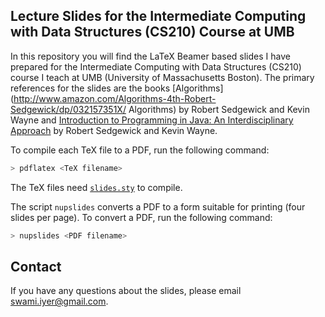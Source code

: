 ## Lecture Slides for the Intermediate Computing with Data Structures (CS210) Course at UMB

In this repository you will find the LaTeX Beamer based slides I have prepared for the Intermediate Computing with Data Structures (CS210) course I teach at UMB (University of Massachusetts Boston). The primary references for the slides are the books [Algorithms](http://www.amazon.com/Algorithms-4th-Robert-Sedgewick/dp/032157351X/ Algorithms) by Robert Sedgewick and Kevin Wayne and [Introduction to Programming in Java: An Interdisciplinary Approach](http://www.amazon.com/Introduction-Programming-Java-Interdisciplinary-Approach/dp/0321498054/) by Robert Sedgewick and Kevin Wayne.

To compile each TeX file to a PDF, run the following command:

```bash
> pdflatex <TeX filename>
```

The TeX files need [`slides.sty`](https://github.com/swamiiyer/misc.git) to compile.

The script `nupslides` converts a PDF to a form suitable for printing (four slides per page). To convert a PDF, run the following command:

```bash
> nupslides <PDF filename>
```

## Contact

If you have any questions about the slides, please email swami.iyer@gmail.com. 

